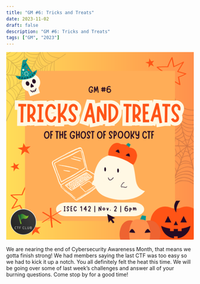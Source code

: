 ```yaml
---
title: "GM #6: Tricks and Treats"
date: 2023-11-02
draft: false
description: "GM #6: Tricks and Treats"
tags: ["GM", "2023"]
---
```



![featured](featured.png)

We are nearing the end of Cybersecurity Awareness Month, that means we gotta finish strong! We had members saying the last CTF was too easy so we had to kick it up a notch. You all definitely felt the heat this time. We will be going over some of last week’s challenges and answer all of your burning questions. Come stop by for a good time!